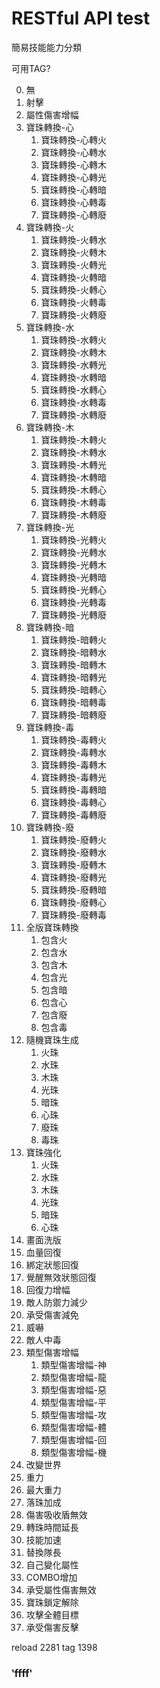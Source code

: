 # RESTful API test

簡易技能能力分類

可用TAG?

00. 無
01. 射擊
02. 屬性傷害增幅
03. 寶珠轉換-心
    01. 寶珠轉換-心轉火
    02. 寶珠轉換-心轉水
    03. 寶珠轉換-心轉木
    04. 寶珠轉換-心轉光
    05. 寶珠轉換-心轉暗
    06. 寶珠轉換-心轉毒
    07. 寶珠轉換-心轉廢
04. 寶珠轉換-火
    01. 寶珠轉換-火轉水
    02. 寶珠轉換-火轉木
    03. 寶珠轉換-火轉光
    04. 寶珠轉換-火轉暗
    05. 寶珠轉換-火轉心
    06. 寶珠轉換-火轉毒
    07. 寶珠轉換-火轉廢
05. 寶珠轉換-水
    01. 寶珠轉換-水轉火
    02. 寶珠轉換-水轉木
    03. 寶珠轉換-水轉光
    04. 寶珠轉換-水轉暗
    05. 寶珠轉換-水轉心
    06. 寶珠轉換-水轉毒
    07. 寶珠轉換-水轉廢
06. 寶珠轉換-木
    01. 寶珠轉換-木轉火
    02. 寶珠轉換-木轉水
    03. 寶珠轉換-木轉光
    04. 寶珠轉換-木轉暗
    05. 寶珠轉換-木轉心
    06. 寶珠轉換-木轉毒
    07. 寶珠轉換-木轉廢
07. 寶珠轉換-光
    01. 寶珠轉換-光轉火
    02. 寶珠轉換-光轉水
    03. 寶珠轉換-光轉木
    04. 寶珠轉換-光轉暗
    05. 寶珠轉換-光轉心
    06. 寶珠轉換-光轉毒
    07. 寶珠轉換-光轉廢
08. 寶珠轉換-暗
    01. 寶珠轉換-暗轉火
    02. 寶珠轉換-暗轉水
    03. 寶珠轉換-暗轉木
    04. 寶珠轉換-暗轉光
    05. 寶珠轉換-暗轉心
    06. 寶珠轉換-暗轉毒
    07. 寶珠轉換-暗轉廢
09. 寶珠轉換-毒
    01. 寶珠轉換-毒轉火
    02. 寶珠轉換-毒轉水
    03. 寶珠轉換-毒轉木
    04. 寶珠轉換-毒轉光
    05. 寶珠轉換-毒轉暗
    06. 寶珠轉換-毒轉心
    07. 寶珠轉換-毒轉廢
10. 寶珠轉換-廢
    01. 寶珠轉換-廢轉火
    02. 寶珠轉換-廢轉水
    03. 寶珠轉換-廢轉木
    04. 寶珠轉換-廢轉光
    05. 寶珠轉換-廢轉暗
    06. 寶珠轉換-廢轉心
    07. 寶珠轉換-廢轉毒
11. 全版寶珠轉換
    01. 包含火
    02. 包含水
    03. 包含木
    04. 包含光
    05. 包含暗
    06. 包含心
    07. 包含廢
    08. 包含毒
12. 隨機寶珠生成
    01. 火珠
    02. 水珠
    03. 木珠
    04. 光珠
    05. 暗珠
    06. 心珠
    07. 廢珠
    08. 毒珠
13. 寶珠強化
    01. 火珠
    02. 水珠
    03. 木珠
    04. 光珠
    05. 暗珠
    06. 心珠
14. 畫面洗版
15. 血量回復
16. 綁定狀態回復
17. 覺醒無效狀態回復
18. 回復力增幅
19. 敵人防禦力減少
20. 承受傷害減免
21. 威嚇
22. 敵人中毒
23. 類型傷害增幅
    01. 類型傷害增幅-神
    02. 類型傷害增幅-龍
    03. 類型傷害增幅-惡
    04. 類型傷害增幅-平
    05. 類型傷害增幅-攻
    06. 類型傷害增幅-體
    07. 類型傷害增幅-回
    08. 類型傷害增幅-機
24. 改變世界
25. 重力
26. 最大重力
27. 落珠加成
28. 傷害吸收盾無效
29. 轉珠時間延長
30. 技能加速
31. 替換隊長
32. 自己變化屬性
33. COMBO增加
34. 承受屬性傷害無效
35. 寶珠鎖定解除
36. 攻擊全體目標
37. 承受傷害反擊

reload 2281
tag 1398

### ‵ffff‵
